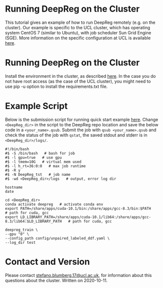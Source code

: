 # Running DeepReg on the Cluster
This tutorial gives an example of how to run DeepReg remotely (e.g. on the cluster).  Our example is specific to the UCL cluster, which has operating system CentOS 7 (similar to Ubuntu), with job scheduler Sun Grid Engine (SGE).  More information on the specific configuration at UCL is available [here](https://hpc.cs.ucl.ac.uk/job-submission/).

# Running DeepReg on the Cluster
Install the environment in the cluster, as described [here](../../../README.md).  In the case you do not have root access (as the case of the UCL cluster), you might need to use pip -u option to install the requirements.txt file.

# Example Script
Below is the submission script for running quick start example [here](../getting_started/quick_start.md).  Change `<DeepReg_dir>` in the script to the DeepReg repo location and save the below code in a `<your_name>.qsub`.  Submit the job with `qsub <your_name>.qsub` and check the status of the job with `qstat`, the saved stdout and stderr is in `<DeepReg_dir>/logs/`.

```
#!/bin/bash
#$ -S /bin/bash   # bash for job
#$ -l gpu=true   # use gpu
#$ -l tmem=10G   # virtual mem used
#$ -l h_rt=36:0:0   # max job runtime
#$ -R y
#$ -N DeepReg_tst   # job name
#$ -wd <DeepReg_dir>/logs   # output, error log dir

hostname
date

cd <DeepReg_dir>
conda activate deepreg   # activate conda env
export PATH=/share/apps/cuda-10.1/bin:/share/apps/gcc-8.3/bin:$PATH   # path for cuda, gcc
export LD_LIBRARY_PATH=/share/apps/cuda-10.1/lib64:/share/apps/gcc-8.3/lib64:$LD_LIBRARY_PATH   # path for cuda, gcc

deepreg_train \
--gpu "0" \
--config_path config/unpaired_labeled_ddf.yaml \
--log_dir test
```

# Contact and Version
Please contact stefano.blumberg.17@ucl.ac.uk, for information about this questions about the cluster.  Written on 2020-10-11.
